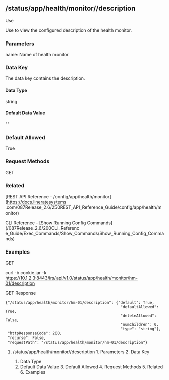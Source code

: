 ## /status/app/health/monitor/<name>/description

Use

Use to view the configured description of the health monitor.

### Parameters

name: Name of health monitor

### Data Key

The data key contains the description.

#### Data Type

string

#### Default Data Value

""

### Default Allowed

True

### Request Methods

GET

### Related

[REST API Reference - /config/app/health/monitor](https://docs.lineratesystems
.com/087Release_2.6/250REST_API_Reference_Guide/config/app/health/monitor)

CLI Reference - [Show Running Config Commands](/087Release_2.6/200CLI_Referenc
e_Guide/Exec_Commands/Show_Commands/Show_Running_Config_Commands)

### Examples

GET

curl -b cookie.jar -k
https://10.1.2.3:8443/lrs/api/v1.0/status/app/health/monitor/hm-01/description

GET Response

    
    
    {"/status/app/health/monitor/hm-01/description": {"default": True,
                                                       "defaultAllowed": True,
                                                       "deleteAllowed": False,
                                                       "numChildren": 0,
                                                       "type": "string"},
     "httpResponseCode": 200,
     "recurse": False,
     "requestPath": "/status/app/health/monitor/hm-01/description"}
    

  1. /status/app/health/monitor/<name>/description
    1. Parameters
    2. Data Key
      1. Data Type
      2. Default Data Value
    3. Default Allowed
    4. Request Methods
    5. Related
    6. Examples

